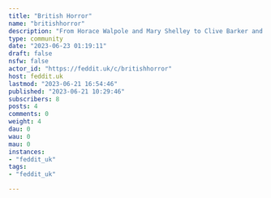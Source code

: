 ```yaml
---
title: "British Horror" 
name: "britishhorror"
description: "From Horace Walpole and Mary Shelley to Clive Barker and Garth Marenghi. From *The Haunted Curiosity Shop* to *Shaun of the Dead*. British horror has revolutionised and revitalised the genre. This is the community to celebrate this. Local horror for local people, no-tails also welcome.For general horror see:* [horror@lemmy.ml](https://lemmy.ml/c/horror) Rules:* Don't be a dick."
type: community
date: "2023-06-23 01:19:11"
draft: false
nsfw: false
actor_id: "https://feddit.uk/c/britishhorror"
host: feddit.uk
lastmod: "2023-06-21 16:54:46"
published: "2023-06-21 10:29:46"
subscribers: 8
posts: 4
comments: 0
weight: 4
dau: 0
wau: 0
mau: 0
instances:
- "feddit_uk"
tags: 
- "feddit_uk"

---
```

